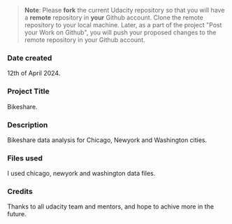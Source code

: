 >**Note**: Please **fork** the current Udacity repository so that you will have a **remote** repository in **your** Github account. Clone the remote repository to your local machine. Later, as a part of the project "Post your Work on Github", you will push your proposed changes to the remote repository in your Github account.

### Date created
12th of April 2024.

### Project Title
Bikeshare.

### Description
Bikeshare data analysis for Chicago, Newyork and Washington cities.

### Files used
I used chicago, newyork and washington data files.

### Credits
Thanks to all udacity team and mentors, and hope to achive more in the future.
